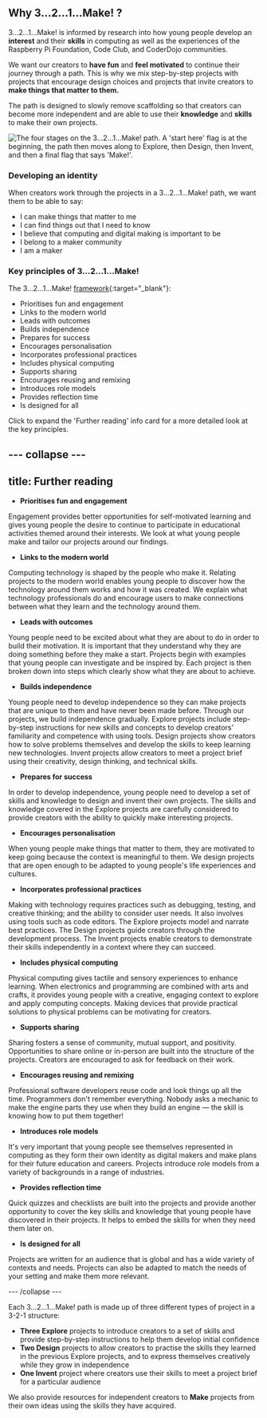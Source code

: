 ## Why 3...2...1...Make! ?

3...2...1...Make! is informed by research into how young people develop an **interest** and their **skills** in computing as well as the experiences of the Raspberry Pi Foundation, Code Club, and CoderDojo communities. 

We want our creators to **have fun** and **feel motivated** to continue their journey through a path. This is why we mix step-by-step projects with projects that encourage design choices and projects that invite creators to **make things that matter to them.** 

The path is designed to slowly remove scaffolding so that creators can become more independent and are able to use their **knowledge** and **skills** to make their own projects.

![The four stages on the 3...2...1...Make! path. A 'start here' flag is at the beginning, the path then moves along to Explore, then Design, then Invent, and then a final flag that says 'Make!'.](images/321make.png)

### Developing an identity

When creators work through the projects in a 3...2...1...Make! path, we want them to be able to say:

+ I can make things that matter to me
+ I can find things out that I need to know
+ I believe that computing and digital making is important to be
+ I belong to a maker community
+ I am a maker

### Key principles of 3...2...1...Make!

The 3...2...1...Make! [framework](https://www.raspberrypi.org/blog/free-coding-resources-children-young-people-digital-making-independence/){:target="_blank"}: 

+ Prioritises fun and engagement
+ Links to the modern world
+ Leads with outcomes
+ Builds independence
+ Prepares for success
+ Encourages personalisation
+ Incorporates professional practices
+ Includes physical computing
+ Supports sharing 
+ Encourages reusing and remixing
+ Introduces role models
+ Provides reflection time
+ Is designed for all 

Click to expand the 'Further reading' info card for a more detailed look at the key principles. 

--- collapse ---
---
title: Further reading
---

+ **Prioritises fun and engagement**

Engagement provides better opportunities for self-motivated learning and gives young people the desire to continue to participate in educational activities themed around their interests. We look at what young people make and tailor our projects around our findings.

+ **Links to the modern world**

Computing technology is shaped by the people who make it. Relating projects to the modern world enables young people to discover how the technology around them works and how it was created. We explain what technology professionals do and encourage users to make connections between what they learn and the technology around them. 

+ **Leads with outcomes**

Young people need to be excited about what they are about to do in order to build their motivation. It is important that they understand why they are doing something before they make a start. Projects begin with examples that young people can investigate and be inspired by. Each project is then broken down into steps which clearly show what they are about to achieve. 

+ **Builds independence**

Young people need to develop independence so they can make projects that are unique to them and have never been made before. Through our projects, we build independence gradually. Explore projects include step-by-step instructions for new skills and concepts to develop creators' familiarity and competence with using tools. Design projects show creators how to solve problems themselves and develop the skills to keep learning new technologies. Invent projects allow creators to meet a project brief using their creativity, design thinking, and technical skills. 

+ **Prepares for success**

In order to develop independence, young people need to develop a set of skills and knowledge to design and invent their own projects. The skills and knowledge covered in the Explore projects are carefully considered to provide creators with the ability to quickly make interesting projects. 

+ **Encourages personalisation**

When young people make things that matter to them, they are motivated to keep going because the context is meaningful to them. We design projects that are open enough to be adapted to young people's life experiences and cultures. 

+ **Incorporates professional practices**

Making with technology requires practices such as debugging, testing, and creative thinking; and the ability to consider user needs. It also involves using tools such as code editors. The Explore projects model and narrate best practices. The Design projects guide creators through the development process. The Invent projects enable creators to demonstrate their skills independently in a context where they can succeed. 

+ **Includes physical computing**

Physical computing gives tactile and sensory experiences to enhance learning. When electronics and programming are combined with arts and crafts, it provides young people with a creative, engaging context to explore and apply computing concepts. Making devices that provide practical solutions to physical problems can be motivating for creators.

+ **Supports sharing**

Sharing fosters a sense of community, mutual support, and positivity. Opportunities to share online or in-person are built into the structure of the projects. Creators are encouraged to ask for feedback on their work.  

+ **Encourages reusing and remixing**

Professional software developers reuse code and look things up all the time. Programmers don't remember everything. Nobody asks a mechanic to make the engine parts they use when they build an engine &mdash; the skill is knowing how to put them together!

+ **Introduces role models**

It's very important that young people see themselves represented in computing as they form their own identity as digital makers and make plans for their future education and careers. Projects introduce role models from a variety of backgrounds in a range of industries. 

+ **Provides reflection time**

Quick quizzes and checklists are built into the projects and provide another opportunity to cover the key skills and knowledge that young people have discovered in their projects. It helps to embed the skills for when they need them later on.

+ **Is designed for all**

Projects are written for an audience that is global and has a wide variety of contexts and needs. Projects can also be adapted to match the needs of your setting and make them more relevant.  

--- /collapse ---

Each 3...2...1...Make! path is made up of three different types of project in a 3-2-1 structure:

+ **Three Explore** projects to introduce creators to a set of skills and provide step-by-step instructions to help them develop initial confidence
+ **Two Design** projects to allow creators to practise the skills they learned in the previous Explore projects, and to express themselves creatively while they grow in independence
+ **One Invent** project where creators use their skills to meet a project brief for a particular audience

We also provide resources for independent creators to **Make** projects from their own ideas using the skills they have acquired.

















